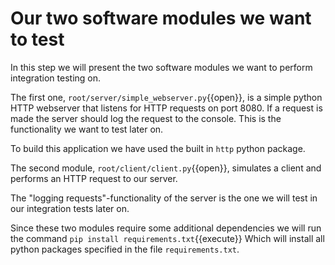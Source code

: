 # Our two software modules we want to test
In this step we will present the two software modules we want to perform integration testing on.

The first one, `root/server/simple_webserver.py`{{open}}, is a simple python HTTP webserver that listens for HTTP requests on port 8080. If a request is made the server should log the request to the console. This is the functionality we want to test later on. 

To build this application we have used the built in `http` python package. 

The second module, `root/client/client.py`{{open}}, simulates a client and performs an HTTP request to our server.

The "logging requests"-functionality of the server is the one we will test in our integration tests later on.

Since these two modules require some additional dependencies we will run the command
`pip install requirements.txt`{{execute}}
Which will install all python packages specified in the file `requirements.txt`.

